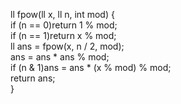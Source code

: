 ll fpow(ll x, ll n, int mod) {  
    if (n == 0)return 1 % mod;  
    if (n == 1)return x % mod;  
    ll ans = fpow(x, n / 2, mod);  
    ans = ans * ans % mod;  
    if (n & 1)ans = ans * (x % mod) % mod;  
    return ans;  
}